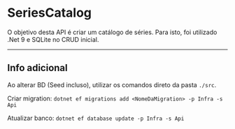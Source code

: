 # SeriesCatalog

O objetivo desta API é criar um catálogo de séries. Para isto, foi utilizado .Net 9 e SQLite no CRUD inicial.

---

## Info adicional

Ao alterar BD (Seed incluso), utilizar os comandos direto da pasta `./src`.

Criar migration:
`dotnet ef migrations add <NomeDaMigration> -p Infra -s Api`

Atualizar banco:
`dotnet ef database update -p Infra -s Api`
